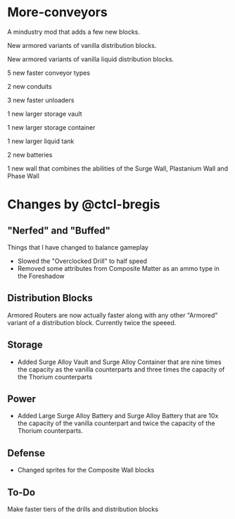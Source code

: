 # More-conveyors

A mindustry mod that adds a few new blocks.

New armored variants of vanilla distribution blocks.

New armored variants of vanilla liquid distribution blocks.

5 new faster conveyor types

2 new conduits

3 new faster unloaders

1 new larger storage vault

1 new larger storage container

1 new larger liquid tank

2 new batteries

1 new wall that combines the abilities of the Surge Wall, Plastanium Wall and Phase Wall

# Changes by @ctcl-bregis

## "Nerfed" and "Buffed"
Things that I have changed to balance gameplay

- Slowed the "Overclocked Drill" to half speed
- Removed some attributes from Composite Matter as an ammo type in the Foreshadow

## Distribution Blocks
Armored Routers are now actually faster along with any other "Armored" variant of a distribution block. Currently twice the speeed.

## Storage

- Added Surge Alloy Vault and Surge Alloy Container that are nine times the capacity as the vanilla counterparts and three times the capacity of the Thorium counterparts

## Power 

- Added Large Surge Alloy Battery and Surge Alloy Battery that are 10x the capacity of the vanilla counterpart and twice the capacity of the Thorium counterparts.

## Defense

- Changed sprites for the Composite Wall blocks

## To-Do



Make faster tiers of the drills and distribution blocks
